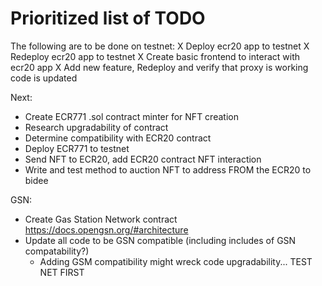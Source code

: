 # Prioritized list of TODO

The following are to be done on testnet:
  X Deploy ecr20 app to testnet
  X Redeploy ecr20 app to testnet
  X Create basic frontend to interact with ecr20 app
  X Add new feature, Redeploy and verify that proxy is working code is updated

Next:
  - Create ECR771 .sol contract minter for NFT creation
  - Research upgradability of contract
  - Determine compatibility with ECR20 contract
  - Deploy ECR771 to testnet
  - Send NFT to ECR20, add ECR20 contract NFT interaction
  - Write and test method to auction NFT to address FROM the ECR20 to bidee

GSN:
  - Create Gas Station Network contract https://docs.opengsn.org/#architecture
  - Update all code to be GSN compatible (including includes of GSN compatability?)
    - Adding GSM compatibility might wreck code upgradability... TEST NET FIRST

